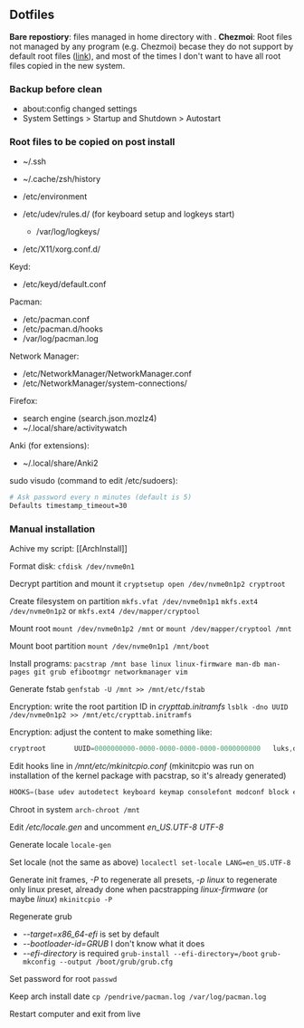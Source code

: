 ## Dotfiles
**Bare repostiory**: files managed in home directory with .
**Chezmoi**: Root files not managed by any program (e.g. Chezmoi) becase they do not support by default root files ([link](https://github.com/twpayne/chezmoi/discussions/1510#discussioncomment-1453461)), and most of the times I don't want to have all root files copied in the new system.

### Backup before clean
- about:config changed settings
- System Settings > Startup and Shutdown > Autostart

### Root files to be copied on post install
- ~/.ssh
- ~/.cache/zsh/history

- /etc/environment
- /etc/udev/rules.d/ (for keyboard setup and logkeys start)
	- /var/log/logkeys/
- /etc/X11/xorg.conf.d/

Keyd:
- /etc/keyd/default.conf

Pacman:
- /etc/pacman.conf
- /etc/pacman.d/hooks
- /var/log/pacman.log

Network Manager:
- /etc/NetworkManager/NetworkManager.conf
- /etc/NetworkManager/system-connections/

Firefox:
- search engine (search.json.mozlz4)
- ~/.local/share/activitywatch

Anki (for extensions):
- ~/.local/share/Anki2

sudo visudo (command to edit /etc/sudoers):
```sh
# Ask password every n minutes (default is 5)
Defaults timestamp_timeout=30
```

### Manual installation
Achive my script: [[ArchInstall]]

Format disk: `cfdisk /dev/nvme0n1`

Decrypt partition and mount it
`cryptsetup open /dev/nvme0n1p2 cryptroot`

Create filesystem on partition
`mkfs.vfat /dev/nvme0n1p1`
`mkfs.ext4 /dev/nvme0n1p2` or `mkfs.ext4 /dev/mapper/cryptool`

Mount root
`mount /dev/nvme0n1p2 /mnt` or `mount /dev/mapper/cryptool /mnt`

Mount boot partition
`mount /dev/nvme0n1p1 /mnt/boot`

Install programs:
`pacstrap /mnt base linux linux-firmware man-db man-pages git grub efibootmgr networkmanager vim`

Generate fstab
`genfstab -U /mnt >> /mnt/etc/fstab`

Encryption: write the root partition ID in *crypttab.initramfs*
`lsblk -dno UUID /dev/nvme0n1p2 >> /mnt/etc/crypttab.initramfs`

Encryption: adjust the content to make something like:
```jsx
cryptroot       UUID=0000000000-0000-0000-0000-0000-0000000000   luks,discard
```

Edit hooks line in */mnt/etc/mkinitcpio.conf* (mkinitcpio was run on installation of the kernel package with pacstrap, so it's already generated)

```jsx
HOOKS=(base udev autodetect keyboard keymap consolefont modconf block encrypt filesystems fsck)
```

Chroot in system
`arch-chroot /mnt`

Edit */etc/locale.gen* and uncomment
*en_US.UTF-8 UTF-8*

Generate locale
`locale-gen`

Set locale (not the same as above)
`localectl set-locale LANG=en_US.UTF-8`

Generate init frames, *-P* to regenerate all presets, *-p linux* to regenerate only linux preset, already done when pacstrapping *linux-firmware* (or maybe *linux*)
`mkinitcpio -P`

Regenerate grub
- *--target=x86_64-efi* is set by default
- *--bootloader-id=GRUB* I don't know what it does
-  *--efi-directory* is required
`grub-install --efi-directory=/boot`
`grub-mkconfig --output /boot/grub/grub.cfg`

Set password for root
`passwd`

Keep arch install date
`cp /pendrive/pacman.log /var/log/pacman.log`

Restart computer and exit from live